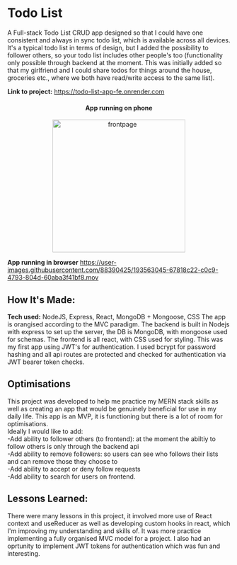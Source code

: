 # Todo List
A Full-stack Todo List CRUD app designed so that I could have one consistent and always in sync todo list, which is available across all devices. It's a typical todo list in terms of design, but I added the possibility to follower others, so your todo list includes other people's too (functionality only possible through backend at the moment. This was initially added so that my girlfriend and I could share todos for things around the house, groceries etc., where we both have read/write access to the same list).

**Link to project:** https://todo-list-app-fe.onrender.com


<h4 align="center">
App running on phone
</h4>
<p align="center">
<img width="300" alt="frontpage" src="https://user-images.githubusercontent.com/88390425/206495989-5fd889f6-4f9f-45fd-a836-ae9faa14c60f.gif">
</p>

**App running in browser**
https://user-images.githubusercontent.com/88390425/193563045-67818c22-c0c9-4793-804d-60aba3f41bf8.mov



## How It's Made:

**Tech used:** NodeJS, Express, React, MongoDB + Mongoose, CSS
The app is orangised according to the MVC paradigm. The backend is built in Nodejs with express to set up the server, the DB is MongoDB, with mongoose used for schemas. The frontend is all react, with CSS used for styling. This was my first app using JWT's for authentication. I used bcrypt for password hashing and all api routes are protected and checked for authentication via JWT bearer token checks.

## Optimisations
This project was developed to help me practice my MERN stack skills as well as creating an app that would be genuinely beneficial for use in my daily life. This app is an MVP, it is functioning but there is a lot of room for optimisations. 
<br/>
Ideally I would like to add:
    <br/>
    -Add ability to follower others (to frontend): at the moment the abiltiy to follow others is only through the backend api
    <br/>
    -Add ability to remove followers: so users can see who follows their lists and can remove those they choose to
    <br/>
    -Add ability to accept or deny follow requests
    <br/>
    -Add ability to search for users on frontend.

## Lessons Learned:
There were many lessons in this project, it involved more use of React context and useReducer as well as developing custom hooks in react, which I'm improving my understanding and skills of. It was more practice implementing a fully organised MVC model for a project. I also had an oprtunity to implement JWT tokens for authentication which was fun and interesting.
